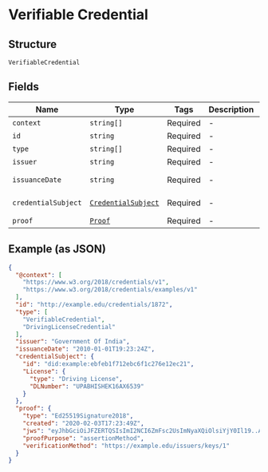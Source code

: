 
# Verifiable Credential

## Structure

`VerifiableCredential`

## Fields

| Name | Type | Tags | Description | Getter | Setter |
|  --- | --- | --- | --- | --- | --- |
| `context` | `string[]` | Required | - | getContext(): array | setContext(array context): void |
| `id` | `string` | Required | - | getId(): string | setId(string id): void |
| `type` | `string[]` | Required | - | getType(): array | setType(array type): void |
| `issuer` | `string` | Required | - | getIssuer(): string | setIssuer(string issuer): void |
| `issuanceDate` | `string` | Required | - | getIssuanceDate(): string | setIssuanceDate(string issuanceDate): void |
| `credentialSubject` | [`CredentialSubject`](../../doc/models/credential-subject.md) | Required | - | getCredentialSubject(): CredentialSubject | setCredentialSubject(CredentialSubject credentialSubject): void |
| `proof` | [`Proof`](../../doc/models/proof.md) | Required | - | getProof(): Proof | setProof(Proof proof): void |

## Example (as JSON)

```json
{
  "@context": [
    "https://www.w3.org/2018/credentials/v1",
    "https://www.w3.org/2018/credentials/examples/v1"
  ],
  "id": "http://example.edu/credentials/1872",
  "type": [
    "VerifiableCredential",
    "DrivingLicenseCredential"
  ],
  "issuer": "Government Of India",
  "issuanceDate": "2010-01-01T19:23:24Z",
  "credentialSubject": {
    "id": "did:example:ebfeb1f712ebc6f1c276e12ec21",
    "License": {
      "type": "Driving License",
      "DLNumber": "UPABHISHEK16AX6539"
    }
  },
  "proof": {
    "type": "Ed25519Signature2018",
    "created": "2020-02-03T17:23:49Z",
    "jws": "eyJhbGciOiJFZERTQSIsImI2NCI6ZmFsc2UsImNyaXQiOlsiYjY0Il19..AUQ3AJ23WM5vMOWNtYKuqZBekRAOUibOMH9XuvOd39my1sO-X9R4QyAXLD2ospssLvIuwmQVhJa-F0xMOnkvBg",
    "proofPurpose": "assertionMethod",
    "verificationMethod": "https://example.edu/issuers/keys/1"
  }
}
```

